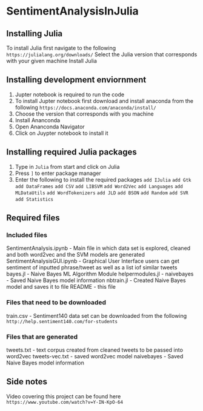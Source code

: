 # SentimentAnalysisInJulia

## Installing Julia
To install Julia first navigate to the following ```https://julialang.org/downloads/```
Select the Julia version that corresponds with your given machine
Install Julia

## Installing development enviornment
1. Jupter notebook is required to run the code
2. To install Jupter notebook first download and install anaconda from the following ```https://docs.anaconda.com/anaconda/install/```
3. Choose the version that corresponds with you machine
4. Install Ananconda
5. Open Ananconda Navigator
6. Click on Juypter notebook to install it

## Installing required Julia packages
1. Type in ```Julia``` from start and click on Julia
2. Press ```]``` to enter package manager
3. Enter the following to install the required packages
  ```add IJulia```
  ```add Gtk```
  ```add DataFrames```
  ```add CSV```
  ```add LIBSVM```
  ```add Word2Vec```
  ```add Languages```
  ```add MLDataUtils```
  ```add WordTokenizers```
  ```add JLD```
  ```add BSON```
  ```add Random```
  ```add SVR```
  ```add Statistics```

## Required files

### Included files
SentimentAnalysis.ipynb - Main file in which data set is explored, cleaned and both word2vec and the SVM models are generated
SentimentAnalysisGUI.ipynb - Graphical User Interface users can get sentiment of inputted phrase/tweet as well as a list iof similar tweets
bayes.jl - Naive Bayes ML Algorithm Module
helpermodules.jl - 
naivebayes - Saved Naive Bayes model information
nbtrain.jl - Created Naive Bayes model and saves it to file
README - this file

### Files that need to be downloaded
train.csv - Sentiment140 data set can be downloaded from the following ```http://help.sentiment140.com/for-students```

### Files that are generated
tweets.txt - text corpus created from cleaned tweets to be passed into word2vec
tweets-vec.txt - saved word2vec model
naivebayes - Saved Naive Bayes model information

## Side notes
Video covering this project can be found here ```https://www.youtube.com/watch?v=Y-IN-KpO-64```
